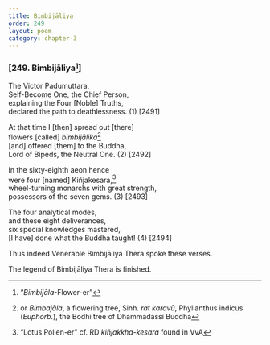 ```yaml
---
title: Bimbijāliya
order: 249
layout: poem
category: chapter-3
---
```


### \[249. Bimbijāliya[^1]\]

The Victor Padumuttara,  
Self-Become One, the Chief Person,  
explaining the Four \[Noble\] Truths,  
declared the path to deathlessness. (1) \[2491\]

At that time I \[then\] spread out \[there\]  
flowers \[called\] *bimbijālika*[^2]  
\[and\] offered \[them\] to the Buddha,  
Lord of Bipeds, the Neutral One. (2) \[2492\]

In the sixty-eighth aeon hence  
were four \[named\] Kiñjakesara,[^3]  
wheel-turning monarchs with great strength,  
possessors of the seven gems. (3) \[2493\]

The four analytical modes,  
and these eight deliverances,  
six special knowledges mastered,  
\[I have\] done what the Buddha taught! (4) \[2494\]

Thus indeed Venerable Bimbijāliya Thera spoke these verses.

The legend of Bimbijāliya Thera is finished.

[^1]: “*Bimbijāla*-Flower-er”

[^2]: or *Bimbajāla*, a flowering tree, Sinh. *rat karavū*, Phyllanthus indicus (*Euphorb.*), the Bodhi tree of Dhammadassi Buddha

[^3]: “Lotus Pollen-er” cf. RD *kiñjakkha-kesara* found in VvA
